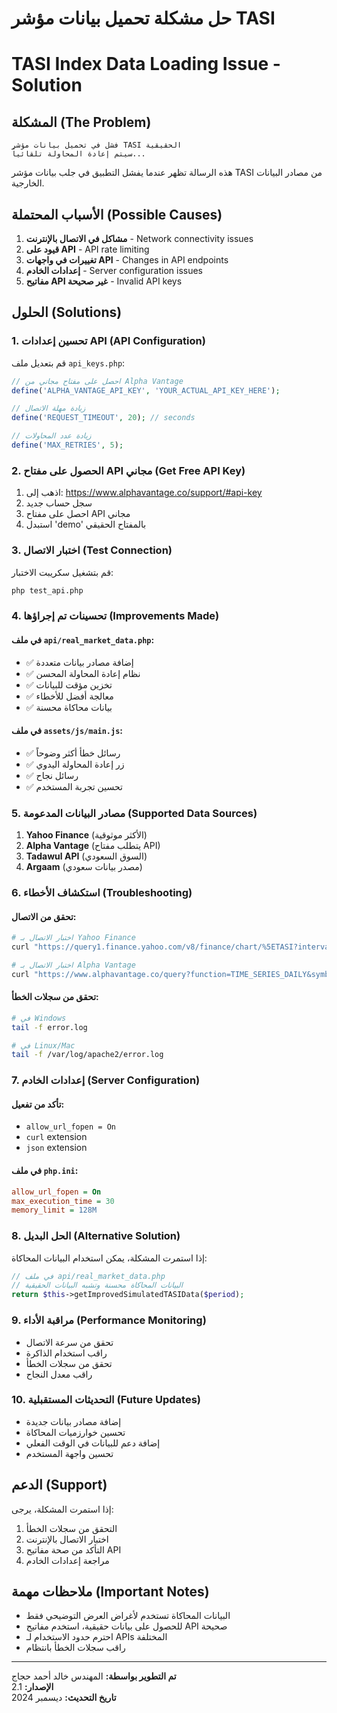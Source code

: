 # حل مشكلة تحميل بيانات مؤشر TASI
# TASI Index Data Loading Issue - Solution

## المشكلة (The Problem)
```
فشل في تحميل بيانات مؤشر TASI الحقيقية
سيتم إعادة المحاولة تلقائياً...
```

هذه الرسالة تظهر عندما يفشل التطبيق في جلب بيانات مؤشر TASI من مصادر البيانات الخارجية.

## الأسباب المحتملة (Possible Causes)

1. **مشاكل في الاتصال بالإنترنت** - Network connectivity issues
2. **قيود على API** - API rate limiting
3. **تغييرات في واجهات API** - Changes in API endpoints
4. **إعدادات الخادم** - Server configuration issues
5. **مفاتيح API غير صحيحة** - Invalid API keys

## الحلول (Solutions)

### 1. تحسين إعدادات API (API Configuration)

قم بتعديل ملف `api_keys.php`:

```php
// احصل على مفتاح مجاني من Alpha Vantage
define('ALPHA_VANTAGE_API_KEY', 'YOUR_ACTUAL_API_KEY_HERE');

// زيادة مهلة الاتصال
define('REQUEST_TIMEOUT', 20); // seconds

// زيادة عدد المحاولات
define('MAX_RETRIES', 5);
```

### 2. الحصول على مفتاح API مجاني (Get Free API Key)

1. اذهب إلى: https://www.alphavantage.co/support/#api-key
2. سجل حساب جديد
3. احصل على مفتاح API مجاني
4. استبدل 'demo' بالمفتاح الحقيقي

### 3. اختبار الاتصال (Test Connection)

قم بتشغيل سكريبت الاختبار:

```bash
php test_api.php
```

### 4. تحسينات تم إجراؤها (Improvements Made)

#### في ملف `api/real_market_data.php`:
- ✅ إضافة مصادر بيانات متعددة
- ✅ نظام إعادة المحاولة المحسن
- ✅ تخزين مؤقت للبيانات
- ✅ معالجة أفضل للأخطاء
- ✅ بيانات محاكاة محسنة

#### في ملف `assets/js/main.js`:
- ✅ رسائل خطأ أكثر وضوحاً
- ✅ زر إعادة المحاولة اليدوي
- ✅ رسائل نجاح
- ✅ تحسين تجربة المستخدم

### 5. مصادر البيانات المدعومة (Supported Data Sources)

1. **Yahoo Finance** (الأكثر موثوقية)
2. **Alpha Vantage** (يتطلب مفتاح API)
3. **Tadawul API** (السوق السعودي)
4. **Argaam** (مصدر بيانات سعودي)

### 6. استكشاف الأخطاء (Troubleshooting)

#### تحقق من الاتصال:
```bash
# اختبار الاتصال بـ Yahoo Finance
curl "https://query1.finance.yahoo.com/v8/finance/chart/%5ETASI?interval=1d&range=1d"

# اختبار الاتصال بـ Alpha Vantage
curl "https://www.alphavantage.co/query?function=TIME_SERIES_DAILY&symbol=^TASI&apikey=demo"
```

#### تحقق من سجلات الخطأ:
```bash
# في Windows
tail -f error.log

# في Linux/Mac
tail -f /var/log/apache2/error.log
```

### 7. إعدادات الخادم (Server Configuration)

#### تأكد من تفعيل:
- `allow_url_fopen = On`
- `curl` extension
- `json` extension

#### في ملف `php.ini`:
```ini
allow_url_fopen = On
max_execution_time = 30
memory_limit = 128M
```

### 8. الحل البديل (Alternative Solution)

إذا استمرت المشكلة، يمكن استخدام البيانات المحاكاة:

```php
// في ملف api/real_market_data.php
// البيانات المحاكاة محسنة وتشبه البيانات الحقيقية
return $this->getImprovedSimulatedTASIData($period);
```

### 9. مراقبة الأداء (Performance Monitoring)

- تحقق من سرعة الاتصال
- راقب استخدام الذاكرة
- تحقق من سجلات الخطأ
- راقب معدل النجاح

### 10. التحديثات المستقبلية (Future Updates)

- إضافة مصادر بيانات جديدة
- تحسين خوارزميات المحاكاة
- إضافة دعم للبيانات في الوقت الفعلي
- تحسين واجهة المستخدم

## الدعم (Support)

إذا استمرت المشكلة، يرجى:

1. التحقق من سجلات الخطأ
2. اختبار الاتصال بالإنترنت
3. التأكد من صحة مفاتيح API
4. مراجعة إعدادات الخادم

## ملاحظات مهمة (Important Notes)

- البيانات المحاكاة تستخدم لأغراض العرض التوضيحي فقط
- للحصول على بيانات حقيقية، استخدم مفاتيح API صحيحة
- احترم حدود الاستخدام لـ APIs المختلفة
- راقب سجلات الخطأ بانتظام

---

**تم التطوير بواسطة:** المهندس خالد أحمد حجاج  
**الإصدار:** 2.1  
**تاريخ التحديث:** ديسمبر 2024 